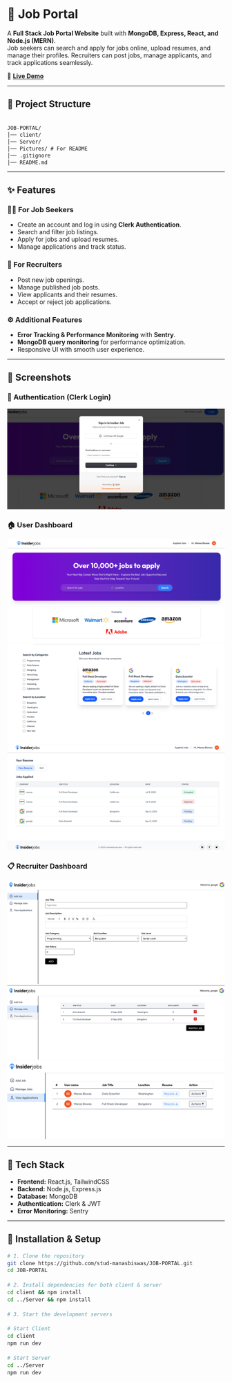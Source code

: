# 🏢 Job Portal

A **Full Stack Job Portal Website** built with **MongoDB, Express, React, and Node.js (MERN)**.  
Job seekers can search and apply for jobs online, upload resumes, and manage their profiles. Recruiters can post jobs, manage applicants, and track applications seamlessly.  

🔗 **[Live Demo](https://insider-jobs.onrender.com/)**  


---

## 📂 Project Structure  
```

JOB-PORTAL/
│── client/
│── Server/
│── Pictures/ # For README
│── .gitignore
│── README.md

```


---

## ✨ Features  

### 👨‍💼 For Job Seekers  
- Create an account and log in using **Clerk Authentication**.  
- Search and filter job listings.  
- Apply for jobs and upload resumes.  
- Manage applications and track status.  

### 🏢 For Recruiters  
- Post new job openings.  
- Manage published job posts.  
- View applicants and their resumes.  
- Accept or reject job applications.  

### ⚙️ Additional Features  
- **Error Tracking & Performance Monitoring** with **Sentry**.  
- **MongoDB query monitoring** for performance optimization.  
- Responsive UI with smooth user experience.  

---

## 📸 Screenshots   

### 🔑 Authentication (Clerk Login)  
![Login Clerk](./Pictures/login-clerk.png)  

### 🏠 User Dashboard  
![User Homepage](./Pictures/UL-homepage.png)  
![User Jobs Section](./Pictures/UL-jobs-section.png)  
![User Applied Jobs](./Pictures/ul-applied.png)  

### 📋 Recruiter Dashboard  
![Add Job](./Pictures/RL-Add_job.png)  
![Manage Jobs](./Pictures/RL-Manage-job.png)  
![View Applications](./Pictures/RL-view-Application.png)  

---


## 🚀 Tech Stack  

- **Frontend:** React.js, TailwindCSS  
- **Backend:** Node.js, Express.js  
- **Database:** MongoDB  
- **Authentication:** Clerk  & JWT
- **Error Monitoring:** Sentry  

---

## 📌 Installation & Setup  

```bash
# 1. Clone the repository
git clone https://github.com/stud-manasbiswas/JOB-PORTAL.git
cd JOB-PORTAL

# 2. Install dependencies for both client & server
cd client && npm install
cd ../Server && npm install

# 3. Start the development servers

# Start Client
cd client
npm run dev

# Start Server
cd ../Server
npm run dev




